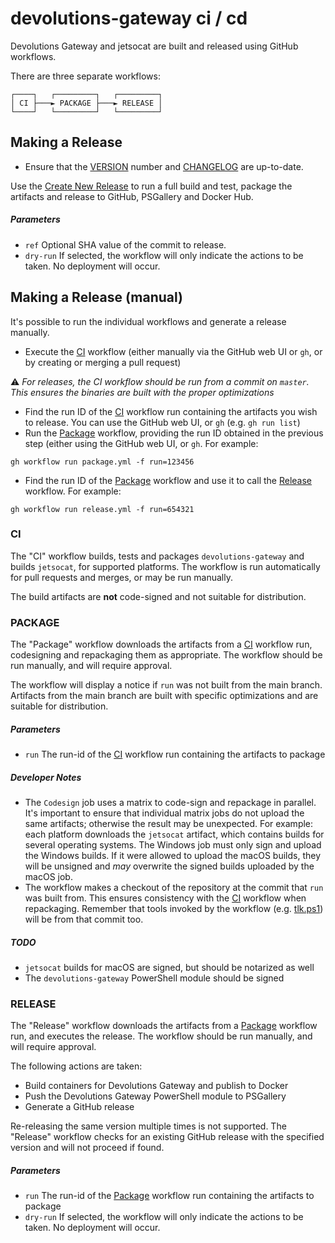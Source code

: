 # devolutions-gateway ci / cd

Devolutions Gateway and jetsocat are built and released using GitHub workflows.

There are three separate workflows:

```
┌────┐   ┌─────────┐   ┌─────────┐
│ CI ├───► PACKAGE ├───► RELEASE │
└────┘   └─────────┘   └─────────┘
```

## Making a Release

- Ensure that the [VERSION](../../VERSION) number and [CHANGELOG](../../CHANGELOG.md) are up-to-date.

Use the [Create New Release](create-new-release.yml) to run a full build and test, package the artifacts and release to GitHub, PSGallery and Docker Hub.

##### Parameters

- `ref` Optional SHA value of the commit to release.
- `dry-run` If selected, the workflow will only indicate the actions to be taken. No deployment will occur.

## Making a Release (manual)

It's possible to run the individual workflows and generate a release manually.

- Execute the [CI](#ci) workflow (either manually via the GitHub web UI or `gh`, or by creating or merging a pull request)

:warning: *For releases, the CI workflow should be run from a commit on `master`. This ensures the binaries are built with the proper optimizations*
- Find the run ID of the [CI](#ci) workflow run containing the artifacts you wish to release. You can use the GitHub web UI, or `gh` (e.g. `gh run list`)
- Run the [Package](#package) workflow, providing the run ID obtained in the previous step (either using the GitHub web UI, or `gh`. For example:

`gh workflow run package.yml -f run=123456`

 - Find the run ID of the [Package](#package) workflow and use it to call the [Release](#release) workflow. For example:
 
`gh workflow run release.yml -f run=654321`

### CI

The "CI" workflow builds, tests and packages `devolutions-gateway` and builds `jetsocat`, for supported platforms. The workflow is run automatically for pull requests and merges, or may be run manually.

The build artifacts are **not** code-signed and not suitable for distribution.

### PACKAGE

The "Package" workflow downloads the artifacts from a [CI](#ci) workflow run, codesigning and repackaging them as appropriate. The workflow should be run manually, and will require approval.

The workflow will display a notice if `run` was not built from the main branch. Artifacts from the main branch are built with specific optimizations and are suitable for distribution.

##### Parameters

- `run` The run-id of the [CI](#ci) workflow run containing the artifacts to package

##### Developer Notes

- The `Codesign` job uses a matrix to code-sign and repackage in parallel. It's important to ensure that individual matrix jobs do not upload the same artifacts; otherwise the result may be unexpected. For example: each platform downloads the `jetsocat` artifact, which contains builds for several operating systems. The Windows job must only sign and upload the Windows builds. If it were allowed to upload the macOS builds, they will be unsigned and *may* overwrite the signed builds uploaded by the macOS job.
- The workflow makes a checkout of the repository at the commit that `run` was built from. This ensures consistency with the [CI](#ci) workflow when repackaging. Remember that tools invoked by the workflow (e.g. [tlk.ps1](../../ci/tlk.ps1)) will be from that commit too.

##### TODO

- `jetsocat` builds for macOS are signed, but should be notarized as well 
- The `devolutions-gateway` PowerShell module should be signed

### RELEASE

The "Release" workflow downloads the artifacts from a [Package](#package) workflow run, and executes the release. The workflow should be run manually, and will require approval.

The following actions are taken:

- Build containers for Devolutions Gateway and publish to Docker
- Push the Devolutions Gateway PowerShell module to PSGallery
- Generate a GitHub release

Re-releasing the same version multiple times is not supported. The "Release" workflow checks for an existing GitHub release with the specified version and will not proceed if found.

##### Parameters

- `run` The run-id of the [Package](#package) workflow run containing the artifacts to package
- `dry-run` If selected, the workflow will only indicate the actions to be taken. No deployment will occur.
